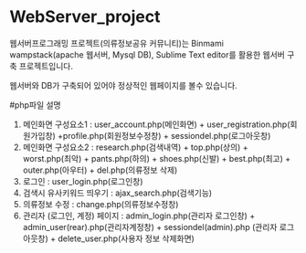 # WebServer_project
웹서버프로그래밍 프로젝트(의류정보공유 커뮤니티)는
Binmami wampstack(apache 웹서버, Mysql DB), Sublime Text editor를 활용한 웹서버 구축 프로젝트입니다.

웹서버와 DB가 구축되어 있어야 정상적인 웹페이지를 볼수 있습니다.

#php파일 설명 
 1) 메인화면 구성요소1 : user_account.php(메인화면) + user_registration.php(회원가입창) +profile.php(회원정보수정창) + sessiondel.php(로그아웃창)
 2) 메인화면 구성요소2 : research.php(검색내역) + top.php(상의) + worst.php(최악) + pants.php(하의) + shoes.php(신발) + best.php(최고) + outer.php(아우터) + del.php(의류정보 삭제)
 3) 로그인  : user_login.php(로그인창)
 4) 검색시 유사키워드 띄우기 : ajax_search.php(검색기능)
 5) 의류정보 수정 :  change.php(의류정보수정창)
 6) 관리자 (로그인, 계정) 페이지 : admin_login.php(관리자 로그인창) + admin_user(rear).php(관리자계정창) + sessiondel(admin).php (관리자 로그아웃창) + delete_user.php(사용자 정보 삭제화면)

